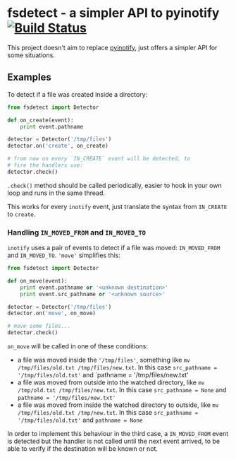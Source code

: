# fsdetect - a simpler API to pyinotify [![Build Status](https://travis-ci.org/RealGeeks/fsdetect.png?branch=master)](https://travis-ci.org/RealGeeks/fsdetect)

This project doesn't aim to replace [pyinotify](https://github.com/seb-m/pyinotify),
just offers a simpler API for some situations.

## Examples

To detect if a file was created inside a directory:

```python
from fsdetect import Detector

def on_create(event):
    print event.pathname

detector = Detector('/tmp/files')
detector.on('create', on_create)

# from now on every `IN_CREATE` event will be detected, to
# fire the handlers use:
detector.check()

```
`.check()` method should be called periodically, easier to hook in your own
loop and runs in the same thread.

This works for every `inotify` event, just translate the syntax from `IN_CREATE` to `create`.

### Handling `IN_MOVED_FROM` and `IN_MOVED_TO`

`inotify` uses a pair of events to detect if a file was moved: `IN_MOVED_FROM`
and `IN_MOVED_TO`. `'move'` simplifies this:

```python
from fsdetect import Detector

def on_move(event):
    print event.pathname or '<unknown destination>'
    print event.src_pathname or '<unknown source>'

detector = Detector('/tmp/files')
detector.on('move', on_move)

# move some files...
detector.check()
```

`on_move` will be called in one of these conditions:

- a file was moved inside the `'/tmp/files'`, something like
  `mv /tmp/files/old.txt /tmp/files/new.txt`. In this case `src_pathname = '/tmp/files/old.txt'`
  and `pathname = '/tmp/files/new.txt'
- a file was moved from outside into the watched directory, like
  `mv /tmp/old.txt /tmp/files/new.txt`. In this case `src_pathname = None` and
  `pathname = '/tmp/files/new.txt'`
- a file was moved from inside the watched directory to outside, like
  `mv /tmp/files/old.txt /tmp/new.txt`. In this case `src_pathname = '/tmp/files/old.txt'` and
  `pathname = None`

In order to implement this behaviour in the third case, a `IN_MOVED_FROM` event is detected
but the handler is not called until the next event arrived, to be able to verify if the
destination will be known or not.
